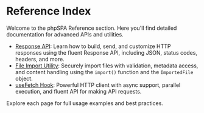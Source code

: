 # Reference Index

Welcome to the phpSPA Reference section. Here you'll find detailed documentation for advanced APIs and utilities.

- [Response API](https://phpspa.readthedocs.io/en/stable/references/response): Learn how to build, send, and customize HTTP responses using the fluent Response API, including JSON, status codes, headers, and more.
- [File Import Utility](https://phpspa.readthedocs.io/en/stable/references/file-import-utility): Securely import files with validation, metadata access, and content handling using the `import()` function and the `ImportedFile` object.
- [useFetch Hook](https://phpspa.readthedocs.io/en/stable/references/hooks/use-fetch): Powerful HTTP client with async support, parallel execution, and fluent API for making API requests.

Explore each page for full usage examples and best practices.
